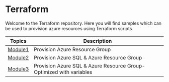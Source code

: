 # Terraform
Welcome to the Terraform repository. Here you will find samples which can be used to provision azure resources using Terraform scripts

| Topics | Description |
| --- | --- |
| [Module1](https://github.com/nidhisht/Terraform/tree/master/Demo/Module1) | Provision Azure Resource Group |
| [Module2](https://github.com/nidhisht/Terraform/tree/master/Demo/Module2) | Provision Azure SQL & Azure Resource Group|
| [Module3](https://github.com/nidhisht/Terraform/tree/master/Demo/Module3) | Provision Azure SQL & Azure Resource Group- Optimized with variables|
